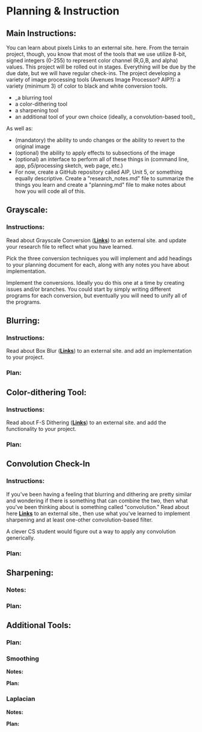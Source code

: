 # Planning & Instruction 

## Main Instructions:

You can learn about pixels
Links to an external site.
 here. From the terrain project, though, you know that most of the tools that we use utilize 8-bit, signed integers (0-255) to represent color channel (R,G,B, and alpha) values.
This project will be rolled out in stages. Everything will be due by the due date, but we will have regular check-ins. 
The project developing a variety of image processing tools (Avenues Image Processor? AIP?):
a variety (minimum 3) of color to black and white conversion tools.
- _a blurring tool
- a color-dithering tool
- a sharpening tool
- an additional tool of your own choice (ideally, a convolution-based tool)_
  
As well as:
- (mandatory) the ability to undo changes or the ability to revert to the original image 
- (optional) the ability to apply effects to subsections of the image
- (optional) an interface to perform all of these things in (command line, app, p5/processing sketch, web page, etc.)
- For now, create a GitHub repository called AIP, Unit 5, or something equally descriptive. Create a "research_notes.md" file to summarize the things you learn and create a "planning.md" file to make notes about how you will code all of this. 


## Grayscale: 
### Instructions:

Read about Grayscale Conversion (**[Links](https://tannerhelland.com/2011/10/01/grayscale-image-algorithm-vb6.html)**) to an external site. and update your research file to reflect what you have learned. 

Pick the three conversion techniques you will implement and add headings to your planning document for each, along with any notes you have about implementation. 

Implement the conversions. Ideally you do this one at a time by creating issues and/or branches. You could start by simply writing different programs for each conversion, but eventually you will need to unify all of the programs.

## Blurring:
### Instructions:

Read about Box Blur (**[Links](https://en.wikipedia.org/wiki/Box_blur)**) to an external site. and add an implementation to your project.

### Plan:



## Color-dithering Tool:
### Instructions:
Read about F-S Dithering (**[Links](https://en.wikipedia.org/wiki/Floyd%E2%80%93Steinberg_dithering)**) to an external site. and add the functionality to your project. 

### Plan:




## Convolution Check-In
### Instructions:

If you've been having a feeling that blurring and dithering are pretty similar and wondering if there is something that can combine the two, then what you've been thinking about is something called "convolution." Read about here **[Links](https://en.wikipedia.org/wiki/Kernel_(image_processing))** to an external site., then use what you've learned to implement sharpening and at least one-other convolution-based filter. 

A clever CS student would figure out a way to apply any convolution generically. 

### Plan:

## Sharpening:
### Notes:



### Plan:




## Additional Tools:


### Plan:

### Smoothing 
**Notes:**



**Plan:**


### Laplacian
**Notes:**



**Plan:**

